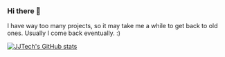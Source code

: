 ### Hi there 👋

I have way too many projects, so it may take me a while to get back to old ones. Usually I come back eventually. :)

[![JJTech's GitHub stats](https://github-readme-stats.vercel.app/api?username=JJTech0130&show_icons=true&count_private=true)](https://github.com/anuraghazra/github-readme-stats)

<meta name="google-site-verification" content="XHRQSYMVeAIZtxeQCX8EZdoN4Zcx-9NbGoapriLZjP4" />

